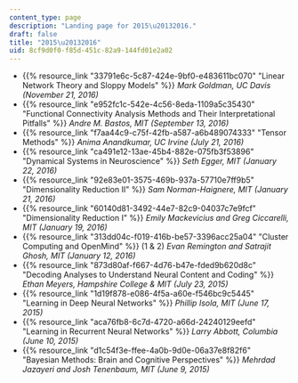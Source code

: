 ```yaml
---
content_type: page
description: "Landing page for 2015\u20132016."
draft: false
title: "2015\u20132016"
uid: 8cf9d0f0-f85d-451c-82a9-144fd01e2a02
---
```

- {{% resource_link "33791e6c-5c87-424e-9bf0-e483611bc070" "Linear Network Theory and Sloppy Models" %}} *Mark Goldman, UC Davis (November 21, 2016)*           
- {{% resource_link "e952fc1c-542e-4c56-8eda-1109a5c35430" "Functional Connectivity Analysis Methods and Their Interpretational Pitfalls" %}} *Andre M. Bastos, MIT (September 13, 2016)*
- {{% resource_link "f7aa44c9-c75f-42fb-a587-a6b489074333" "Tensor Methods" %}} *Anima Anandkumar, UC Irvine (July 21, 2016)* 
- {{% resource_link "ca491e12-13ae-45b4-882e-075fb3f53896" "Dynamical Systems in Neuroscience" %}} *Seth Egger, MIT (January 22, 2016)* 
- {{% resource_link "92e83e01-3575-469b-937a-57710e7ff9b5" "Dimensionality Reduction II" %}} *Sam Norman-Haignere, MIT (January 21, 2016)* 
- {{% resource_link "60140d81-3492-44e7-82c9-04037c7e9fcf" "Dimensionality Reduction I" %}} *Emily Mackevicius and Greg Ciccarelli, MIT (January 19, 2016)*
- {{% resource_link "313dd04c-f019-416b-be57-3396acc25a04" "Cluster Computing and OpenMind" %}} (1 & 2) *Evan Remington and Satrajit Ghosh, MIT (January 12, 2016)*
- {{% resource_link "873d80af-f667-4d76-b47e-fded9b620d8c" "Decoding Analyses to Understand Neural Content and Coding" %}} *Ethan Meyers, Hampshire College & MIT (July 23, 2015)* 
- {{% resource_link "1d19f878-e086-4f5a-a60e-f546bc9c5445" "Learning in Deep Neural Networks" %}} *Phillip Isola, MIT (June 17, 2015)* 
- {{% resource_link "aca76fb8-6c7d-4720-a66d-24240129eefd" "Learning in Recurrent Neural Networks" %}} *Larry Abbott, Columbia (June 10, 2015)*
- {{% resource_link "d1c54f3e-ffee-4a0b-9d0e-06a37e8f82f6" "Bayesian Methods: Brain and Cognitive Perspectives" %}} *Mehrdad Jazayeri and Josh Tenenbaum, MIT (June 9, 2015)*